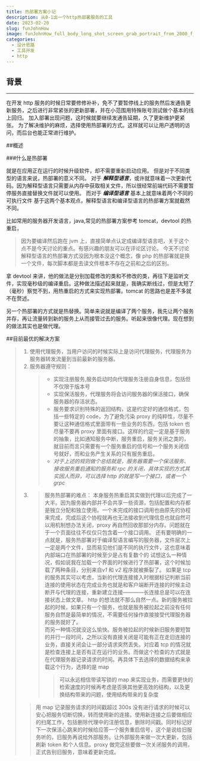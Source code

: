 ```yaml
---
title: 热部署方案小记
description: 从0-1出一个http热部署服务的工具
date: 2023-02-20
slug: funJohnHow
image: funJohnHow_full_body_long_shot_screen_grab_portrait_from_2000_f_129b24b9-ba6f-4edc-969c-c6ce1b8e9f98.png
categories:
  - 设计思路
  - 工具开发
  - http
---
```


## 背景

---

在开发 http 服务的时候日常要修修补补，免不了要暂停线上的服务然后发通告更新服务，之后进行非常紧张的更新部署，并在小范围用特殊账号测试做个基本的线上回归。
加入部署出现问题，这时候就要继续发通告延期，久了更新维护更紧张。
为了解决维护的麻烦，选择使用热部署的方式。这样就可以让用户透明的访问，而后台也能正常进行维护。

##概述

###什么是热部署

就是在应用正在运行的时候升级软件，却不需要重新启动应用。
但是对于不同类型的语言来说，热部署的意义不同。
对于 **_解释型语言_**，或许就意味着一次更新代码。因为解释型语言只需要从内存中获取相关文件，所以很经常前端代码不需要暂停服务直接替换文件就可以使用。
而对于 **_编译型语言_** 基本上就意味着两个不同的可执行文件
基于这两个基本观点，解释型语言和编译型语言的热部署方案就截然不同。

比如常用的服务器开发语言，java,常见的热部署方案参考 tomcat，devtool 的热重启，

> 因为要编译然后跑在 jvm 上，直接简单点认定成编译型语言吧，关于这个点不是今天讨论的重点。有感兴趣的朋友可以在评论区讨论。
> 今天不讨论解释型语言的热部署方式没因为根本没这个概念，像 php 的热部署就是换一个文件，每次脚本都是去读文件根本不存在之前和之后的区别。

拿 devtool 来讲，他的做法是分别加载修改的类和不修改的类，再往下是监听文件，实现毫秒级的编译重启。这种做法描述起来就是，我确实断线过，但是太短了（毫秒）察觉不到，用热重启的方式来实现热部署。tomcat 的思路也是差不多就不在赘述。

另一个热部署的方式就是热替换。简单来说就是编译了两个服务，我先让两个服务并存，再让流量转到新的服务上从而接管过去的服务。听起来很像代理。现在想到的做法其实也是做代理。

##目前最优的解决方案

> 1.  使用代理服务，当用户访问的时候实际上是访问代理服务，代理服务为服务器转发流量到当前最新的服务器。
> 2.  服务器遵守规则：
>     > - 实现注册服务,服务启动时向代理服务注册自身信息，包括但不仅限于版本号
>     > - 实现保活服务，代理服务将会访问服务器的保活接口，确保服务器的存活状态。
>     > - 服务要求识别特殊的返回结构，这是约定好的通信格式，包括一些特定的 code，为了避免污染 proxy 的纯粹性，尽量不要让这种通信格式里面带有一些业务的东西，包括 token 也尽量不要再 proxy 里面有接口。这样的约定一定是基于服务的抽象，比如通知服务中断，服务重启，服务关闭之类的，就目前而言只需要有一个服务重启的信号和一个服务关闭信号就好，而和业务产生关系的只有服务重启。
>     > - _对于上述的规则做个总结就是，服务器需要一个保活服务、接收服务重启通知的服务和 rpc 的关闭，具体实现的方式其实因人而异，可以选择 http 的就是写一个接口，或者一个 grpc_
> 3.  > 服务热部署的难点： 本身服务热重启其实做到代理以后完成了一大半。因为服务器内部并不会共享一些资源，包括配置和内存都是独立分配和独立使用。一个未完成的接口调用也由原先的协程来完成，完成后这个协程就再也无法接收到代理信息也就自然可以用机制想办法关闭，proxy 再自然回收那部分内存。问题就在于一个页面往往不仅仅只包含着一个接口调用。
>     > 还有要明确的一点就是，服务热部署对于编译型语言编写的服务器，文件层次上一定是两个文件，显而易见他们是不同的执行文件，这也意味着内部端口在热部署的时候至少是占有复数个的
>     > 试想这么一种情况，假如说我在加载一个界面的时候进行了热部署，这个时候加载了两种条目，分别来自*v1* 和 _v2_ 程序就被撕裂了。
>     > 如果是 tcp 的服务其实可以考虑，当新的代理连接接入时根据标记判断当前连接的使用状态在完成业务也就是和客户端断开连接的时候主动断开与代理的连接，重新建立连接————长连接总是可以在连接状态上做文章。
>     > http 的想法就不那么自然一点。新的服务被拉起的时候，如果只有一个服务，也就是服务被拉起之前没有任何服务自然是最简单的情况，不需要任何操作直接接受代理服务器的服务就好了。  
>     >  而另一种情况就没这么愉快。服务被拉起的时候新旧服务要短暂的并行一段时间，之所以没有直接关闭是可能有正在走旧连接的业务，直接关闭会让一部分请求突然丢失。对应着 tcp 的情况就是检查连接上是否有正在运行的业务。而做这个检查的方式就是在代理服务器记录请求的时间。再具体下去选择的数据结构来承载这个行为，选择的是 map
>     >
>     > > 可以永远相信带读写锁的 map 来实现业务，而需要更快的检索速度的时候再考虑是否换其他更高效的结构，以及更换结构带来的问题，使用结构带来的复杂度
>
> > 用 map 记录服务请求的时间戳超过 300s 没有进行请求的时候可以安心把服务切断切换，转而使用新的连接。使用新连接之后要做相应的扫尾工作，包括删除代理中的注册信息，删除时间戳。同时标记好下一次保活心跳来的时候给应答一个服务重启信号，这个是说给旧服务听的，旧服务再说给外部服务。让外部服务来做一次大更新，包括刷新 token 和个人信息。proxy 做完这些要做一次关闭服务的调用，正式告别旧服务，意味着更新完成。
